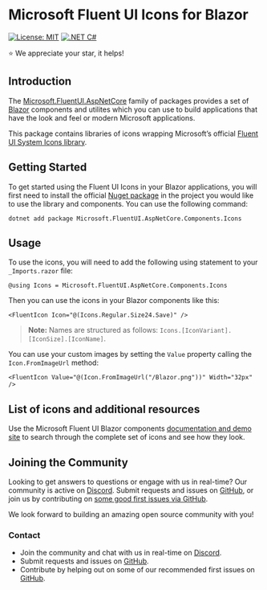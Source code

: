 # Microsoft Fluent UI Icons for Blazor

[![License: MIT](https://img.shields.io/badge/License-MIT-yellow.svg)](https://opensource.org/licenses/MIT)
[![.NET C#](https://img.shields.io/badge/.NET-C%23-blue)](https://docs.microsoft.com/en-us/dotnet/csharp/)

:star:  We appreciate your star, it helps!

## Introduction

The [Microsoft.FluentUI.AspNetCore](https://github.com/microsoft/fluentui-blazor) family of packages provides
a set of [Blazor](https://blazor.net) components and utilites which you can use to build applications
that have the look and feel or modern Microsoft applications.

This package contains libraries of icons wrapping Microsoft’s official [Fluent UI System Icons library](https://github.com/microsoft/fluentui-system-icons).

## Getting Started

To get started using the Fluent UI Icons in your Blazor applications, you will first need 
to install the official [Nuget package](https://www.nuget.org/packages/Microsoft.FluentUI.AspNetCore.Components.Icons/)
in the project you would like to use the library and components. You can use the following command:

```shell
dotnet add package Microsoft.FluentUI.AspNetCore.Components.Icons
```

## Usage

To use the icons, you will need to add the following using statement to your `_Imports.razor` file:

```razor
@using Icons = Microsoft.FluentUI.AspNetCore.Components.Icons
```

Then you can use the icons in your Blazor components like this:

```razor
<FluentIcon Icon="@(Icons.Regular.Size24.Save)" />
```

> **Note:** Names are structured as follows: `Icons.[IconVariant].[IconSize].[IconName]`.

You can use your custom images by setting the `Value` property calling the `Icon.FromImageUrl` method:

```razor
<FluentIcon Value="@(Icon.FromImageUrl("/Blazor.png"))" Width="32px" />
```

## List of icons and additional resources

Use the Microsoft Fluent UI Blazor components [documentation and demo site](https://www.fluentui-blazor.net) to search through the complete set of icons and see how they look.


## Joining the Community

Looking to get answers to questions or engage with us in real-time? Our community is  active on [Discord](https://discord.gg/FcSNfg4). Submit requests 
and issues on [GitHub](https://github.com/microsoft/blazor-fluentui/issues/new/choose), or join us by contributing on [some good first issues via GitHub](https://github.com/microsoft/fluentui-blazor/labels/community:good-first-issue).

We look forward to building an amazing open source community with you!

### Contact

* Join the community and chat with us in real-time on [Discord](https://discord.gg/FcSNfg4).
* Submit requests and issues on [GitHub](https://github.com/microsoft/fluentui-blazor/issues/new/choose).
* Contribute by helping out on some of our recommended first issues on [GitHub](https://github.com/microsoft/fluentui-blazor/labels/community:good-first-issue).
